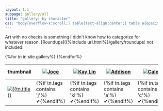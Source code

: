 ```yaml
---
layout: 1.1
subpage: gallery/all
title: "gallery: by character"
css: "body{overflow-x:scroll;} table{text-align:center;} table a{opacity:.5; transition:.15s;} table a:focus,table a:hover,table a:active{opacity:1;} img{max-width:100px;} #hide{opacity:0;} thead{position:sticky; top:0; background:#151515; background:rgba(21,21,21,.5);} th{width:110px; vertical-align:bottom; padding:10px 0 5px;} td{font-weight:normal; vertical-align:middle;} tbody td{padding-left:20px;} td:first-child{text-align:right; padding-right:0;} /*colors from icons faded 50% on white*/ .j{color:#c3c2a8;} .kl{color:#c5bdc9;} .a{color:#f2c4a0;} .c{color:#f7e1f0;} .g{color:#d4b4b3;} .d{color:#b8ecea;} .sq{color:#c8c3f4} .wr{color:#faf7df;} .sl{color:#dcf0d6;} .rb{color:#e5e2dd;}"
---
```

Art with no checks is something I didn't know how to categorize for whatever reason. [Roundups]({%include url.html%}/gallery/roundups) not included.

<table>
	<thead><tr>
		<th id="hide">thumbnail</a></th><th><a href="{%include url.html%}/cast/joce"><img src="{%include url.html%}/assets/img/cast/j-icon.png" alt="Joce"/></a></th><th><a href="{%include url.html%}/cast/kay-lin"><img src="{%include url.html%}/assets/img/cast/kl-icon.png" alt="Kay Lin"/></a></th><th><a href="{%include url.html%}/cast/addison"><img src="{%include url.html%}/assets/img/cast/a-icon.png" alt="Addison"/></a></th><th><a href="{%include url.html%}/cast/caleb"><img src="{%include url.html%}/assets/img/cast/c-icon.png" alt="Caleb"/></a></th><th><a href="{%include url.html%}/cast/gary"><img src="{%include url.html%}/assets/img/cast/g-icon.png" alt="Gary"/></a></th><th><a href="{%include url.html%}/cast/the-accountant"><img src="{%include url.html%}/assets/img/cast/d-icon.png" alt="“The accountant”"/></a></th><th><a href="{%include url.html%}/cast/sequitur"><img src="{%include url.html%}/assets/img/cast/sq-icon.png" alt="Sequitur"/></a></th><th><a href="{%include url.html%}/cast/white-rabbit"><img src="{%include url.html%}/assets/img/cast/wr-icon.png" alt="“White Rabbit”"/></a></th><th><a href="{%include url.html%}/cast/other/s"><img src="{%include url.html%}/assets/img/cast/sl-icon.png" alt="“S.”"/></a></th><th><a href="{%include url.html%}/cast/other/rabbits"><img src="{%include url.html%}/assets/img/cast/rb-icon.png" alt="rabbit"/></a></th>
	</tr></thead>
	<tbody>{%for tn in site.gallery%}
		<tr><td><a href="{%include url.html%}/gallery/{%if tn.url contains 'roundup'%}roundups/{%endif%}{{tn.slug}}"{%if tn.url contains 'roundup'%} class="rn"{%endif%}><img src="{%include url.html%}/assets/img/gallery/{%if tn.url contains 'roundup'%}roundups/{{tn.slug}}{%else%}{%if tn.img%}{{tn.img}}{%else%}{{tn.date|date:'%Y-%m-%d'}}{%endif%}{%endif%}-tn.png" alt="{{tn.title}}"/></a></td><td class="j">{%if tn.tags contains 'j'%}✔{%endif%}</td><td class="kl">{%if tn.tags contains 'kl'%}✔{%endif%}</td><td class="a">{%if tn.tags contains 'a'%}✔{%endif%}</td><td class="c">{%if tn.tags contains 'c'%}✔{%endif%}</td><td class="g">{%if tn.tags contains 'g'%}✔{%endif%}</td><td class="d">{%if tn.tags contains 'd'%}✔{%endif%}</td><td class="sq">{%if tn.tags contains 'sq'%}✔{%endif%}</td><td class="wr">{%if tn.tags contains 'wr'%}✔{%endif%}</td><td class="sl">{%if tn.tags contains 'sl'%}✔{%endif%}</td><td class="rb">{%if tn.tags contains 'rabbit'%}✔{%endif%}</td></tr>
	{%endfor%}</tbody>
</table>